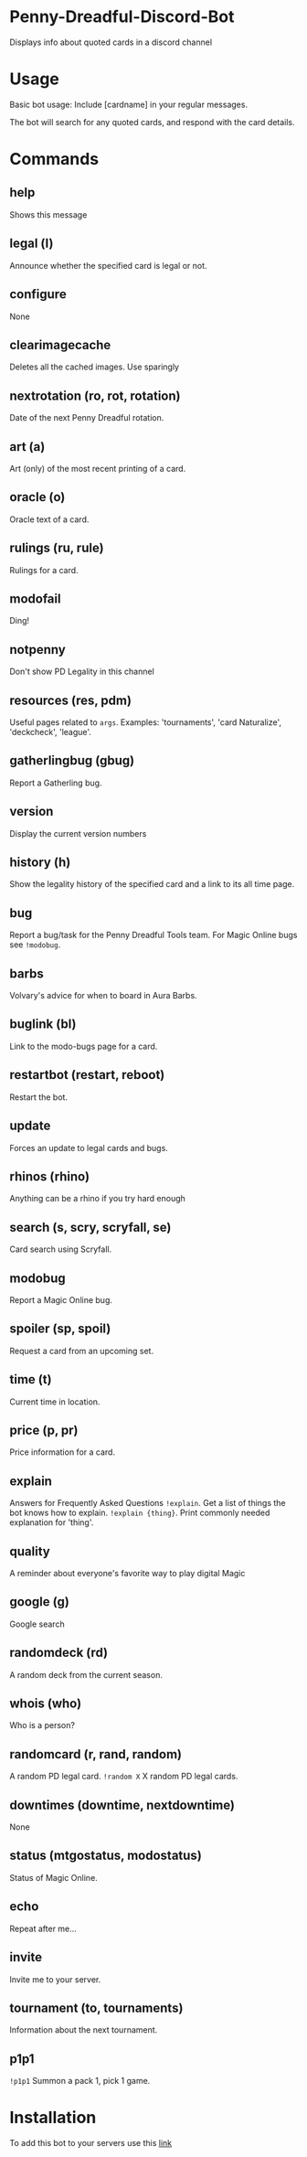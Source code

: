 
# Penny-Dreadful-Discord-Bot
Displays info about quoted cards in a discord channel


# Usage
Basic bot usage: Include [cardname] in your regular messages.

The bot will search for any quoted cards, and respond with the card details.

# Commands
## help

Shows this message

## legal (l)

Announce whether the specified card is legal or not.

## configure

None

## clearimagecache

Deletes all the cached images.  Use sparingly

## nextrotation (ro, rot, rotation)

Date of the next Penny Dreadful rotation.

## art (a)

Art (only) of the most recent printing of a card.

## oracle (o)

Oracle text of a card.

## rulings (ru, rule)

Rulings for a card.

## modofail

Ding!

## notpenny

Don't show PD Legality in this channel

## resources (res, pdm)

Useful pages related to `args`. Examples: 'tournaments', 'card Naturalize', 'deckcheck', 'league'.

## gatherlingbug (gbug)

Report a Gatherling bug.

## version

Display the current version numbers

## history (h)

Show the legality history of the specified card and a link to its all time page.

## bug

Report a bug/task for the Penny Dreadful Tools team. For Magic Online bugs see `!modobug`.

## barbs

Volvary's advice for when to board in Aura Barbs.

## buglink (bl)

Link to the modo-bugs page for a card.

## restartbot (restart, reboot)

Restart the bot.

## update

Forces an update to legal cards and bugs.

## rhinos (rhino)

Anything can be a rhino if you try hard enough

## search (s, scry, scryfall, se)

Card search using Scryfall.

## modobug

Report a Magic Online bug.

## spoiler (sp, spoil)

Request a card from an upcoming set.

## time (t)

Current time in location.

## price (p, pr)

Price information for a card.

## explain

Answers for Frequently Asked Questions
`!explain`. Get a list of things the bot knows how to explain.
`!explain {thing}`. Print commonly needed explanation for 'thing'.

## quality

A reminder about everyone's favorite way to play digital Magic

## google (g)

Google search

## randomdeck (rd)

A random deck from the current season.

## whois (who)

Who is a person?

## randomcard (r, rand, random)

A random PD legal card.
`!random X` X random PD legal cards.

## downtimes (downtime, nextdowntime)

None

## status (mtgostatus, modostatus)

Status of Magic Online.

## echo

Repeat after me…

## invite

Invite me to your server.

## tournament (to, tournaments)

Information about the next tournament.

## p1p1

`!p1p1` Summon a pack 1, pick 1 game.



# Installation
To add this bot to your servers use this <a href='https://discordapp.com/oauth2/authorize?client_id=224755717767299072&scope=bot&permissions=0'>link</a>
